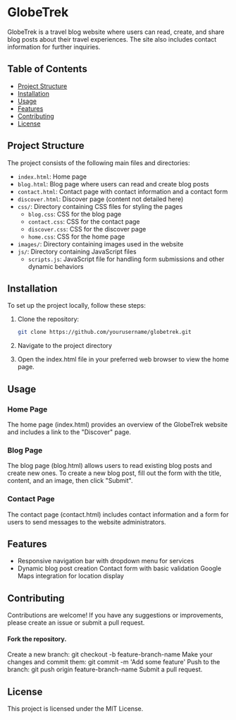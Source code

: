 # GlobeTrek

GlobeTrek is a travel blog website where users can read, create, and share blog posts about their travel experiences. The site also includes contact information for further inquiries.

## Table of Contents

- [Project Structure](#project-structure)
- [Installation](#installation)
- [Usage](#usage)
- [Features](#features)
- [Contributing](#contributing)
- [License](#license)

## Project Structure

The project consists of the following main files and directories:

- `index.html`: Home page
- `blog.html`: Blog page where users can read and create blog posts
- `contact.html`: Contact page with contact information and a contact form
- `discover.html`: Discover page (content not detailed here)
- `css/`: Directory containing CSS files for styling the pages
  - `blog.css`: CSS for the blog page
  - `contact.css`: CSS for the contact page
  - `discover.css`: CSS for the discover page
  - `home.css`: CSS for the home page
- `images/`: Directory containing images used in the website
- `js/`: Directory containing JavaScript files
  - `scripts.js`: JavaScript file for handling form submissions and other dynamic behaviors

## Installation

To set up the project locally, follow these steps:

1. Clone the repository:
   ```bash
   git clone https://github.com/yourusername/globetrek.git

2. Navigate to the project directory

3. Open the index.html file in your preferred web browser to view the home page.

## Usage
### Home Page
The home page (index.html) provides an overview of the GlobeTrek website and includes a link to the "Discover" page.

### Blog Page
The blog page (blog.html) allows users to read existing blog posts and create new ones. To create a new blog post, fill out the form with the title, content, and an image, then click "Submit".

### Contact Page
The contact page (contact.html) includes contact information and a form for users to send messages to the website administrators.

## Features
- Responsive navigation bar with dropdown menu for services
- Dynamic blog post creation
Contact form with basic validation
Google Maps integration for location display

## Contributing
Contributions are welcome! If you have any suggestions or improvements, please create an issue or submit a pull request.

#### Fork the repository.
Create a new branch: git checkout -b feature-branch-name
Make your changes and commit them: git commit -m 'Add some feature'
Push to the branch: git push origin feature-branch-name
Submit a pull request.

## License
This project is licensed under the MIT License.
